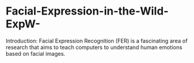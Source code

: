 # Facial-Expression-in-the-Wild-ExpW-
Introduction: Facial Expression Recognition (FER) is a fascinating area of research that aims to teach computers to understand human emotions based on facial images. 

